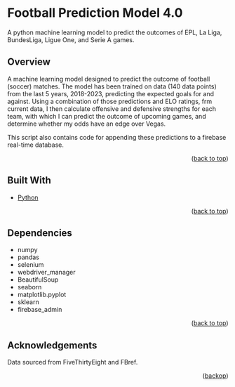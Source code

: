 # Football Prediction Model 4.0

A python machine learning model to predict the outcomes of EPL, La Liga, BundesLiga, Ligue One, and Serie A games.

<!-- Overview -->
<div id="overview"></div>

## Overview

A machine learning model designed to predict the outcome of football (soccer) matches. The model has been trained on data (140 data points) from the last 5 years, 2018-2023, predicting the expected goals for and against. Using a combination of those predictions and ELO ratings, frm current data, I then calculate offensive and defensive strengths for each team, with which I can predict the outcome of upcoming games, and determine whether my odds have an edge over Vegas.

This script also contains code for appending these predictions to a firebase real-time database.
   
<p align="right">(<a href="#top">back to top</a>)</p>

<!-- Built With -->
<div id="builtwith"></div>

## Built With
* [Python](https://python.org)

<p align="right">(<a href="#top">back to top</a>)</p>

<!-- Dependencies -->
<div id="dependencies"></div>

 ## Dependencies
 - numpy
 - pandas
 - selenium
 - webdriver_manager
 - BeautifulSoup
 - seaborn
 - matplotlib.pyplot
 - sklearn
 - firebase_admin

<p align="right">(<a href="#top">back to top</a>)</p>

<!-- Acknowledgements -->
<div id="acknowledgements"></div>

 ## Acknowledgements
 
 Data sourced from FiveThirtyEight and FBref.

<p align="right">(<a href="#top">backop</a>)</p>
